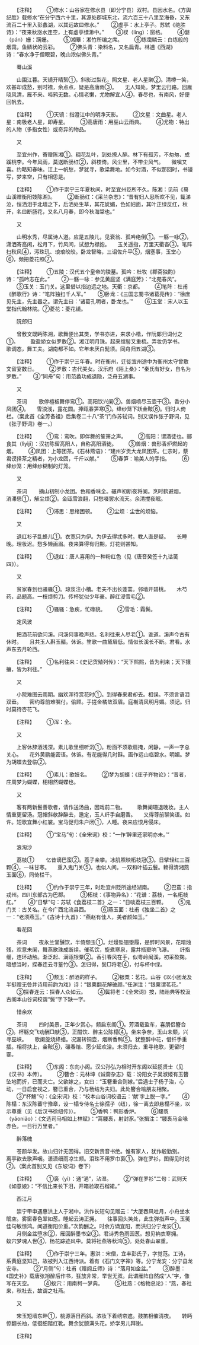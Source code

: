 <!-- { "loadSidebar": true } -->
　　【注释】
　　①修水：山谷家在修水县（即分宁县）双村。县因水名。《方舆纪胜》载修水“在分宁西六十里，其源处郡城东北，流六百三十八里至海昏，又东流百二十里入彭蠡湖，以其远故曰修水。”
　　②虚亭：水上亭子。苏轼《绝胜诗》：“夜来秋涨水连空，上有虚亭缥渺中。”
　　③棂（líng）：窗格。
　　④媻（pán）姗：蹒姗。
　　⑤湘簟：湘竹所编之席。
　　⑥练霭鳞云：白练般的烟霭，鱼鳞状的云彩。
　　⑦佛头青：染料名，又名扁青。林逋《西湖》诗：“春水净于僧眼碧，晚山浓似佛头青。”

　　蓦山溪

　　山围江暮。天镜开晴絮①。斜影过梨花，照文星、老人星聚②。清樽一笑，欢甚却成愁，别时襟，余点点，疑是高唐雨③。　　无人知处。梦里云归路。回雁晓风清，雁不来、啼鸦无数。心情老懒，尤物解宜人④，春尽也，有南风，好便回帆去。

　　【注释】
　　①天镜：指澄江中的明净天影。
　　②文星：文曲星。老人星：南极老人星，即寿星。
　　③高唐雨：用巫山云雨典。
　　④尤物：特出的人物（多指女性）或奇异的物品。

　　又

　　至宜州作，寄赠陈湘①。稠花乱叶，到处撩人醉。林下有孤芳，不匆匆、成蹊桃李。今年风雨，莫送断肠红②，斜枝倚。风尘里，不带尘风气。　　微嗔又喜。约略知春味。江上一帆愁，梦犹寻，歌梁舞地。如今对酒，不似那回时，书谩写，梦来空，只有相思是。

　　【注释】
　　①作于崇宁三年夏秋间，时至宜州贬所不久。陈湘：见前《蓦山溪赠衡阳妓陈湘》。
　　②断肠红：《采兰杂志》：“昔有妇人思所欢不见，辄涕泣，恒洒泪于北墙之下，后洒处生草，其花妩媚，色如妇面，其叶正绿反红，秋开，名曰断肠花，又名八月春，即今秋海棠也。”

　　又

　　山明水秀，尽属诗人道。应是五陵儿，见衰翁、孤吟绝倒①。一觞一咏②，潇洒寄高闲，松月下，竹风间，试想为襟抱。　　玉关遥指，万里天衢杳③。笔阵扫秋风④，泻珠玑、琅琅皎皎。卧龙智略，三诏佐升平⑤，烟塞事，玉堂心⑥，频把菱花照⑦。

　　【注释】
　　①五陵：汉代五个皇帝的陵墓。孤吟：杜牧《郡斋独酌》诗：“孤吟志在此。”
　　②一觞一咏：参见黄庭坚《满庭芳》：“北苑春风”。
　　③玉关：玉门关。这里借以指边远之地。天衢：京都。
　　④笔阵：杜甫《醉歌行》诗：“笔阵独扫千人军。”
　　⑤卧龙：《三国志蜀书诸葛亮传》：“徐庶见先主，先主器之。谓先主曰：‘诸葛孔明者，卧龙也。’”
　　⑥玉堂：宋人以玉堂指代翰林院。⑦菱花：菱花镜。

　　阮郎归

　　曾敷文既眄陈湘，歌舞便出其类，学书亦进，来求小楷，作阮郎归词付之①。
　　盈盈娇女似罗敷②。湘江明月珠。起来绾髻又重梳。弄妆仍学书。　　歌调态，舞工夫。湖南都不如。它年未厌白髭须。同舟归五湖③。

　　【注释】
　　①作于崇宁三年春。时在衡州，迁徙宜州途中为衡州太守曾敷文留宴数日。
　　②罗敷：古代美女。汉乐府《陌上桑》：“秦氏有好女，自名为罗敷。”
　　③“同舟”句：用范蠡功成退隐，泛舟五湖事。

　　又

　　茶词
　　歌停檀板舞停鸾①。高阳饮兴阑②。兽烟喷尽玉壶干③。香分小凤团④。　　雪浪浅，露花圆。捧瓯春笋寒⑤。绛纱笼下跃金鞍⑥。归时人倚栏。（案此首《全芳备祖》后集卷二十八“茶”门作苏轼词。别又误作张子野词，见《张子野词》卷一。）

　　【注释】
　　①鸾：鸾吹。即伴舞的笙箫之声。
　　②高阳：谓酒徒也。郦食其（lìyìjī）：汉初陈留高阳人，自称高阳酒徒。
　　③兽烟：兽形香炉燃起的烟。
　　④凤团：上等团茶。《石林燕语》：“建州岁贡大龙凤团茶。仁宗时，蔡君谟择茶之精者，为小龙团，千斤以献。”
　　⑤春笋：喻美人的手指。
　　⑥绛纱笼：用绛纱糊制的灯笼。

　　又

　　茶词
　　摘山初制小龙团。色和香味全。碾声初断夜将阑。烹时鹤避烟。　　消滞思①，解尘烦②。金瓯雪浪翻，只愁啜罢水流天。余清搅夜眠。

　　【注释】
　　①滞思：思绪困顿。
　　②尘烦：尘世的烦恼。

　　又

　　退红衫子乱蜂儿①。衣宽只为伊。为伊去得忒多时。教人直是疑。　　长睡晚。理妆迟。愁多懒画眉。夜来算得有归期。灯花则甚知。

　　【注释】
　　①退红：唐人喜用的一种粉红色（见《唐音癸签十九诂笺四》）。

　　又

　　贫家春到也骚骚①。琼浆注小槽。老夫不出长蓬蒿。邻墙开碧桃。　　木芍药，品题高。一枝烦剪刀。传杯犹似少年豪。醉红浸雪毛②。

　　【注释】
　　①骚骚：急疾，忙碌貌。
　　②雪毛：霜鬓。

　　定风波

　　把酒花前欲问溪。问溪何事晚声悲。名利往来人尽老①。谁道。溪声今古有休时。　　且共玉人斟玉醑。休诉。笙歌一曲黛眉低。情似长溪长不断。君看。水声东去月轮西。

　　【注释】
　　①名利往来：《史记货殖列传》：“天下熙熙，皆为利来；天下攘攘，皆为利往。”

　　又

　　小院难图云雨期。幽欢浑待赏花时①。到得春来君却去。相误。不须言语泪双垂。　　密约尊前难嘱付。偷顾。手搓金橘敛双眉。庭榭清风明月媚。须记。归时莫待杏花飞。

　　【注释】
　　①浑：全。

　　又

　　上客休辞酒浅深。素儿歌里细听沉①。粉面不须歌扇掩，闲静，一声一字总关心。　　花外黄鹂能密语。休诉。有花能得几时斟。画作远山临碧水。明媚。梦为胡蝶去登临②。

　　【注释】
　　①素儿：歌妓名。
　　②梦为胡蝶：《庄子齐物论》：“昔者，庄周梦为蝴蝶，栩栩然蝴蝶也。

　　又

　　客有两新鬟善歌者，请作送汤曲，因戏前二物。
　　歌舞阑珊退晚妆。主人情重更留汤。冠帽斜欹辞醉去，邀定，玉人纤手自磨香。　　又得尊前聊笑语。如许。短歌宜舞小红裳。宝马促归朱户闭①，人睡。夜来应恨月侵床。

　　【注释】
　　①“宝马”句：《全宋词》校：“一作‘醉里还家明亦未。’”

　　浪淘沙

　　荔枝①
　　忆昔谪巴蛮②。荔子亲攀。冰肌照映柘枝冠③。日擘轻红三百颗④，一味甘寒。　　重入鬼门关⑤。也似人间。一双和叶插云鬟。赖得清湘燕玉面⑥，同倚栏干。

　　【注释】
　　①约作于崇宁三年，时赴宜州贬所途经湖南。
　　②巴蛮：指戎州。四川东部古为巴郡。
　　③柘枝：《事物异名》：“花谱：荔枝，一名柘枝红。”
　　④“日擘”句：苏轼《食荔枝二首》之一：“日啖荔枝三百颗。
　　⑤鬼门关：古关名。在今广西北流县西。
　　⑥燕玉面：杜甫《独坐二首》之一：“老须燕玉。”《古诗十九首》：“燕赵有佳人，美者颜如玉。”

　　看花回

　　茶词
　　夜永兰堂醺饮，半倚颓玉①。烂熳坠钿堕履，是醉时风景，花暗烛残，欢意未阑，舞燕歌珠成断续。催茗饮，旋煮寒泉，露井瓶窦响飞瀑。　　纤指缓，连环动触。渐泛起、满瓯银粟②。香引春风在手，似粤岭闽溪，初采盈掬。暗想当时，探春连云寻篁竹③。怎归得，鬓□将老④，付与杯中绿。

　　【注释】
　　①颓玉：醉酒的样子。
　　②银粟：茗花。山谷《以小团龙及半挺赠无咎并诗用前韵为戏》诗：“银粟翻花解破颜。”任渊注：“银粟谓茗花。”
　　③探春连云：探春人众如云。
　　④鬓将老：《全宋词》按，陆贻典等校汲古阁本山谷词校谓“鬓”字下缺一字。

　　惜余欢

　　茶词
　　四时美景，正年少赏心，频启东阁①。芳酒载盈车，喜朋侣簪合②。杯觞交飞劝酬□献③，正酣饮、醉主公陈榻④。坐来争奈，玉山未颓，兴寻巫峡。　　歌阑旋烧绛蜡。况漏转铜壶，烟断香鸭⑤。犹整醉中花，借纤手重插。相将扶上，金鞍⑥，碾春焙、愿少延欢洽。未须归去，重寻艳歌，更留时霎。

　　【注释】
　　①东阁：东向小阁。汉公孙弘为相时开东阁以延揽贤士（见《汉书》本传）。
　　②簪合：元林坤《诚斋杂志》载：汾阳女子吴淑姬有玉簪坠地而折，已而夫亡。父欲嫁之，女曰：“玉簪重合则嫁。”后遇士子杨子治，心动，一日启奁视之，簪已重合，乃与杨结为夫妇。此处簪合喻朋友相聚。
　　③“杯觞”句：《全宋词》校：“校本山谷词校语云：‘献’字上脱一字。”
　　④陈榻：东汉陈蕃守豫章，设一榻专侍名士徐孺子（纽），徐一离去即悬榻不坐，以示尊重（见《后汉书徐纽传》）。
　　⑤香鸭：鸭形香炉。
　　⑥騕褭（yǎoniǎo）：《文选司马相如上林赋》：“罥騕褭，射封豕。”张揖注：“騕褭马金喙赤色，一日行万里者。”

　　醉落魄

　　苍颜华发。故山归计无因得。旧交新贵音书绝。惟有家人，犹作殷勤别。　　离亭欲去歌声咽。潇潇细雨凉生颊。泪珠不用罗巾裛①。弹在罗衫，图得见时说②。（案此首别又见《东坡词》卷下）

　　【注释】
　　①裛（yì）：通“浥”，沾湿。
　　②“弹在罗衫”二句：武则天《如意娘》：“不信比来长下泪，开箱验取石榴裙。”

　　西江月

　　崇宁甲申遇惠洪上人于湘中。洪作长短句见赠云：“大厦吞风吐月，小舟坐水眠空。雾窗春色翠如葱。睡起云涛正拥。　　往事回头笑处，此生弹指声中。玉笺佳句敏惊鸿。闻道衡阳价重。”次韵酬之。时余方谪宜阳，而洪归分宁龙安①。
　　月侧金盆堕水②，雁回醉墨书空③。君诗秀色雨园葱。想见衲衣寒拥。　　蚁穴梦魂人世④，杨花踪迹风中。莫将社燕等秋鸿⑤。处处春山翠重。

　　【注释】
　　①作于崇宁三年。惠洪：宋僧，宜丰彭氏子，字觉范。工诗，系黄庭坚知己，故被列入江西诗派。着有《石门文字禅》等。分宁龙安：分宁县龙安寺。
　　②“月侧”句：杜甫《赠闾丘师》诗：“落月如金盆。”
　　③醉墨：《国史补》载唐张旭醉后作书，狂放非常，举世无双。此谓雁阵自然成“人”字，像写在天空。
　　④蚁穴：用南柯一梦典。
　　⑤社燕：《格物总论》：“燕，春社来，秋社去，故谓之社燕。

　　又

　　宋玉短墙东畔①，桃源落日西斜。浓妆下着绣帘遮。鼓笛相催清夜。　　转眄惊翻长袖，低徊细踏红靴。舞余犹颤满头花。娇学男儿拜谢。

　　【注释】
